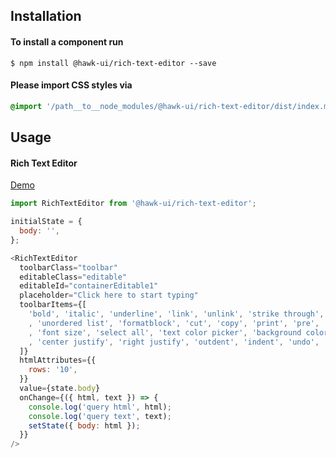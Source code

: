 ## Installation


#### To install a component run
`$ npm install @hawk-ui/rich-text-editor --save`


#### Please import CSS styles via
```scss noeditor
@import '/path__to__node_modules/@hawk-ui/rich-text-editor/dist/index.min.css
```


## Usage


#### Rich Text Editor
[Demo](https://hawk.wallnit.com/#!/RichTextEditor/1)
```js static
import RichTextEditor from '@hawk-ui/rich-text-editor';
```
```js
initialState = {
  body: '',
};

<RichTextEditor
  toolbarClass="toolbar"
  editableClass="editable"
  editableId="containerEditable1"
  placeholder="Click here to start typing"
  toolbarItems={[
    'bold', 'italic', 'underline', 'link', 'unlink', 'strike through', 'ordered list'
    , 'unordered list', 'formatblock', 'cut', 'copy', 'print', 'pre', 'header', 'font family'
    , 'font size', 'select all', 'text color picker', 'background color picker', 'remove format', 'clean', 'divider', 'left justify'
    , 'center justify', 'right justify', 'outdent', 'indent', 'undo', 'redo'
  ]}
  htmlAttributes={{
    rows: '10',
  }}
  value={state.body}
  onChange={({ html, text }) => {
    console.log('query html', html);
    console.log('query text', text);
    setState({ body: html });
  }}
/>
```
